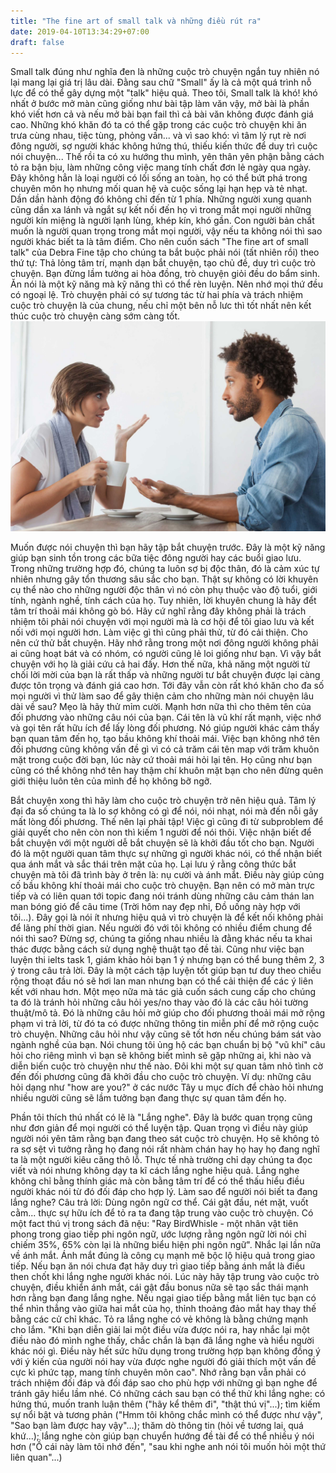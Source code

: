 ```yaml
---
title: "The fine art of small talk và những điều rút ra"
date: 2019-04-10T13:34:29+07:00
draft: false
---
```

  
Small talk đúng như nghĩa đen là những cuộc trò chuyện ngắn tuy nhiên nó lại mang lại giá trị lâu dài. Đằng sau chữ "Small" ấy là cả một quá trình nỗ lực để có thể gây dựng một "talk" hiệu quả. Theo tôi, Small talk là khó! khó nhất ở bước mở màn cũng giống như bài tập làm văn vậy, mở bài là phần khó viết hơn cả và nếu mở bài bạn fail thì cả bài văn không được đánh giá cao. Những khó khăn đó ta có thể gặp trong các cuộc trò chuyện khi ăn trưa cùng nhau, tiệc tùng, phỏng vấn... và vì sao khó: vì tâm lý rụt rè nơi đông người, sợ người khác không hứng thú, thiếu kiến thức để duy trì cuộc nói chuyện... Thế rồi ta có xu hướng thu mình, yên thân yên phận bằng cách tỏ ra bận bịu, làm những công việc mang tính chất đơn lẻ ngày qua ngày. Đây không hẳn là loại người có lối sống an toàn, họ có thể bứt phá trong chuyên môn họ nhưng mối quan hệ và cuộc sống lại hạn hẹp và tẻ nhạt. Dần dần hành động đó không chỉ đến từ 1 phía. Những người xung quanh cũng dần xa lánh và ngắt sự kết nối đến họ vì trong mắt mọi người những người kín miệng là người lạnh lùng, khép kín, khó gần. Con người bản chất muốn là người quan trọng trong mắt mọi người, vậy nếu ta không nói thì sao người khác biết ta là tâm điểm. Cho nên cuốn sách "The fine art of small talk" của Debra Fine tập cho chúng ta bắt buộc phải nói (tất nhiên rồi) theo thứ tự: Thả lỏng tâm trí, mạnh dạn bắt chuyện, tạo chủ đề, duy trì cuộc trò chuyện. Bạn đừng lầm tưởng ai hòa đồng, trò chuyện giỏi đều do bẩm sinh. Ăn nói là một kỹ năng mà kỹ năng thì có thể rèn luyện. Nên nhớ mọi thứ đều có ngoại lệ. Trò chuyện phải có sự tương tác từ hai phía và trách nhiệm cuộc trò chuyện là của chung, nếu chỉ một bên nỗ lưc thì tốt nhất nên kết thúc cuộc trò chuyện càng sớm càng tốt.  
!['sadsadas'](../../images/conversation.jpg)

Muốn được nói chuyện thì bạn hãy tập bắt chuyện trước. Đây là một kỹ năng giúp bạn sinh tồn trong các bữa tiệc đông người hay các buổi giao lưu. Trong những trường hợp đó, chúng ta luôn sợ bị độc thân, đó là cảm xúc tự nhiên nhưng gây tổn thương sâu sắc cho bạn. Thật sự không có lời khuyên cụ thể nào cho những người độc thân vì nó còn phụ thuộc vào độ tuổi, giới tính, ngành nghề, tính cách của họ. Tuy nhiên, lời khuyên chung là hãy đểt tâm trí thoải mái không gò bó. Hãy cứ nghĩ rằng đây không phải là trách nhiệm tôi phải nói chuyện với mọi người mà là cơ hội để tôi giao lưu và kết nối với mọi người hơn. Làm việc gì thì cũng phải thử, từ đó cải thiện. Cho nên cứ thử bắt chuyện. Hãy nhớ rằng trong một nơi đông người không phải ai cũng hoạt bát và có nhóm, có người cũng lẻ loi giống như bạn. Vì vậy bắt chuyện với họ là giải  cứu cả hai đấy. Hơn thế nữa, khả năng một người từ chối lời mời của bạn là rất thấp và những người tư bắt chuyện được lại càng được tôn trọng và đánh giá cao hơn. Tới đây vẫn còn rất khó khăn cho đa số mọi người vì thử làm sao để gây thiện cảm cho những màn nói chuyện lâu dài về sau? Mẹo là hãy thử mỉm cười. Mạnh hơn nữa thì cho thêm tên của đối phương vào những câu nói của bạn. Cái tên là vũ khí rất mạnh, việc nhớ và gọi tên rất hữu ích để lấy lòng đối phương. Nó giúp người khác cảm thấy bạn quan tâm đến họ, tạo bầu không khí thoải mái. Việc bạn không nhớ tên đối phương cũng không vấn đề gì vì có cả trăm cái tên map với trăm khuôn mặt trong cuộc đời bạn, lúc này cứ thoải mái hỏi lại tên. Họ cũng như bạn cũng có thể không nhớ tên hay thậm chí khuôn mặt bạn cho nên đừng quên giới thiệu luôn tên của mình để họ không bỡ ngỡ.  

Bắt chuyện xong thì hãy làm cho cuộc trò chuyện trở nên hiệu quả. Tâm lý đại đa số  chúng ta là lo sợ không có gì để nói, nói nhạt, nói mà đến nỗi gây mất lòng đối phương. Thế nên lại phải tập! Việc gì cũng đi từ subproblem để giải quyết cho nên còn non thì kiếm 1 người để nói thôi. Việc nhận biết để bắt chuyện với một người dễ bắt chuyện sẽ là khởi đầu tốt cho bạn. Người đó là một người quan tâm thực sự những gì người khác nói, có thể nhận biết qua ánh mắt và sắc thái trên mặt của họ. Lại lưu ý rằng công thức bắt chuyện mà tôi đã trình bày ở trên là: nụ cười và ánh mắt. Điều này giúp củng cố bầu không khí thoải mái cho cuộc trò chuyện. Bạn nên có mở màn trực tiếp và có liên quan tới topic đang nói tránh dùng những câu cảm thán lan man bóng gió để câu time (Trời hôm nay đẹp nhỉ, Đồ uống này hợp với tôi...). Đây gọi là nói ít nhưng hiệu quả vì trò chuyện là để kết nối không phải để lãng phí thời gian. Nếu người đó với tôi không có nhiều điểm chung để nói thì sao? Đừng sợ, chúng ta giống nhau nhiều là đằng khác nếu ta khai thác được bằng cách sử dụng nghệ thuật tạo đề tài.  Cũng như việc bạn luyện thi ielts task 1, giám khảo hỏi bạn 1 ý nhưng bạn có thể bung thêm 2, 3 ý trong câu trả lời. Đây là một cách tập luyện tốt giúp bạn tư duy theo chiều rộng thoạt đầu nó sẽ hơi lan man nhưng bạn có thể cải thiện để các ý liên kết với nhau hơn. Một mẹo nữa mà tác giả cuốn sách cung cấp cho chúng ta đó là tránh hỏi những câu hỏi yes/no thay vào đó là các câu hỏi tường thuật/mô tả. Đó là những câu hỏi mở giúp cho đối phương thoải mái mở rộng phạm vi trả lời, từ đó ta có được những thông tin miễn phí để mở rộng cuộc trò chuyện. Những câu hỏi như vậy cũng sẽ tốt hơn nếu chúng bám sát vào ngành nghề của bạn. Nói chung tôi ủng hộ các bạn chuẩn bị bộ "vũ khí" câu hỏi cho riêng mình vì bạn sẽ không biết mình sẽ gặp những ai, khi nào và diễn biến cuộc trò chuyện như thế nào. Đôi khi một sự quan tâm nhỏ tình cờ đến đối phương cũng đã khởi đầu cho cuộc trò chuyện. Ví dụ: những câu hỏi dạng như "how are you?" ở các nước Tây  u mục đích để chào hỏi nhưng nhiều người cũng sẽ lầm tưởng bạn đang thực sự quan tâm đến họ.  

Phần tôi thích thú nhất có lẽ là "Lắng nghe". Đây là bước quan trọng cũng như đơn giản để mọi người có thể luyện tập. Quan trọng vì điều này giúp người nói yên tâm rằng bạn đang theo sát cuộc trò chuyện. Họ sẽ không tỏ ra sợ sệt vì tưởng rằng họ đang nói rất nhàm chán hay họ hay họ đang nghĩ ta là một người kiêu căng thô lỗ. Thực tế nhà trường chỉ dạy chúng ta đọc viết và nói nhưng không dạy ta kĩ cách lắng nghe hiệu quả. Lắng nghe không chỉ bằng thính giác mà còn bằng tâm trí để có thể thấu hiểu điều người khác nói từ đó đối đáp cho hợp lý. Làm sao để người nói biết ta đang lắng nghe? Câu trả lời: Dùng ngôn ngữ cơ thể. Cái gật đầu, nét mặt, vuốt cằm... thực sự hữu ích để tỏ ra ta đang tập trung vào cuộc trò chuyện. Có một fact thú vị trong sách đã nệu: "Ray BirdWhisle - một nhân vật tiên phong trong giao tiếp phi ngôn ngữ, ước lượng rằng ngôn ngữ lời nói chỉ chiếm 35%, 65% còn lại là những biểu hiện phi ngôn ngữ". Nhắc lại lần nữa về ánh mắt. Ánh mắt đúng là công cụ mạnh mẽ bộc lộ hiệu quả trong giao tiếp. Nếu bạn ăn nói chưa đạt hãy duy trì giao tiếp bằng ánh mắt là điều then chốt khi lắng nghe người khác nói. Lúc này hãy tập trung vào cuộc trò chuyện, điều khiển ánh mắt, cái gật đầu bonus nữa sẽ tạo sắc thái mạnh hơn rằng bạn đang lắng nghe. Nếu ngại giao tiếp bằng mắt liên tục bạn có thể nhìn thẳng vào giữa hai mắt của họ, thỉnh thoảng đảo mắt hay thay thế bằng các cử chỉ khác. Tỏ ra lắng nghe có vẻ không là bằng chứng mạnh cho lắm. "Khi bạn diễn giải lai một điều vừa được nói ra, hay nhắc lại một điều nào đó mình nghe thấy, chắc chắn là bạn đã lắng nghe và hiểu người khác nói gì. Điều này hết sức hữu dụng trong trường hợp bạn không đồng ý với ý kiến của người nói hay vừa được nghe người đó giải thích một vấn đề cực kì phức tạp, mang tính chuyên môn cao". Nhớ rằng bạn vẫn phải có trách nhiệm đối đáp và đối đáp sao cho phù hợp với những gì bạn nghe để tránh gây hiểu lầm nhé. Có những cách sau bạn có thể thử khi lắng nghe: có hứng thú, muốn tranh luận thêm ("hãy kể thêm đi", "thật thú vị"...); tìm kiếm sự nổi bật và tương phản ("Hmm tôi không chắc mình có thể được như vậy", "Sao bạn làm được hay vậy"...); thăm dò thông tin (hỏi về tương lai, quá khứ...); lắng nghe còn giúp bạn chuyển hướng đề tài để có thể nhiều ý nói hơn ("Ồ cái này làm tôi nhớ đến", "sau khi nghe anh nói tôi muốn hỏi một thứ liên quan"...)  
